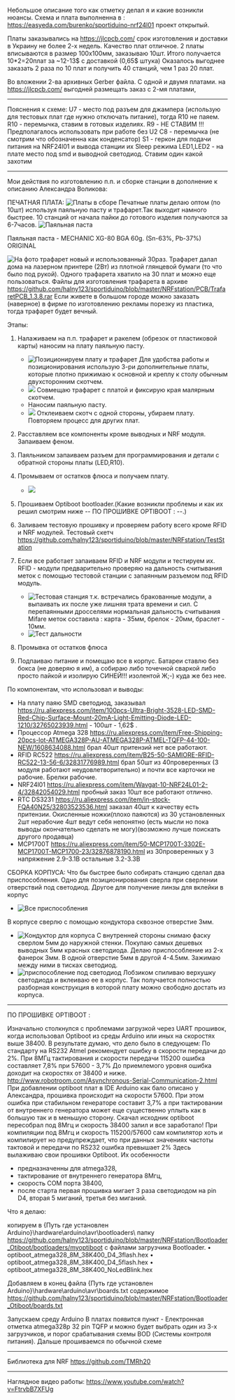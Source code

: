 Небольшое описание того как отметку делал я и какие возникли нюансы.
Схема и плата выполненна в : https://easyeda.com/burenko/sportiduino-nrf24l01 проект открытый.

Платы заказывались на https://jlcpcb.com/ срок изготовления и доставки в Украину не более 2-х недель. Качество плат отличное.
2 платы вписываются в размер 100х100мм, заказываю 10шт. Итого получается 10*2=20плат за ~12-13$ с доставкой (0,65$ штука)
Оказалось выгоднее заказать 2 раза по 10 плат и получить 40 станций, чем 1 раз 20 плат.

Во вложении 2-ва архивных Gerber файла. С одной и двумя платами. на https://jlcpcb.com/ выгодней размещать заказ с 2-мя платами, 

------------------------------------------------
Пояснения к схеме:
U7        - место под разъем для джампера (использую для тестовых плат где нужно отключать питание), тогда R10 не паяем. 
R10       - перемычка, ставим в готовых изделиях.
R9        - НЕ СТАВИМ !!! Предполагалось использовать при работе без U2
C8        - перемычка (не смотрим что обозначенна как конденсатор) 
S1        - геркон для подачи питания на NRF24l01 и вывода станции их Sleep режима
LED1,LED2 - на плате место под smd и выводной светодиод. Ставим один какой захотим

------------------------------------------------
Мои действия по изготовлению п.п. и сборке станции в дополнение к описанию Александра Воликова:

ПЕЧАТНАЯ ПЛАТА:
![Платы в сборе](https://github.com/halny123/sportiduino/blob/master/NRFstation/Images/PCB.jpg)
Печатные платы делаю оптом (по 10шт) используя паяльную пасту и трафарет.Так выходит намного быстрее. 
10 станций от начала пайки до готового изделия получаются за 6-7часов.
![Паяльная паста](https://github.com/halny123/sportiduino/blob/master/NRFstation/Images/MECHANIC_XG-80_BGA.jpg)

Паяльная паста - MECHANIC XG-80 BGA 60g. (Sn-63%, Pb-37%) ORIGINAL

![На фото трафарет новый и использованный 30раз.](https://github.com/halny123/sportiduino/blob/master/NRFstation/Images/Trafaret.jpg)
Трафарет далал дома на лазерном принтере (2Вт) из плотной глянцевой бумаги (то что было под рукой). 
Одного трафарета хватило на 30 плат и можно еще пользоваться.
Файлы для изготовления трафарета в архиве https://github.com/halny123/sportiduino/blob/master/NRFstation/PCB/TrafaretPCB_1.3.8.rar
Если живете в большом городе можно заказать (наверное) в фирме по изготовлению рекламы порезку из пластика, тогда трафарет будет вечный.

Этапы:
1. Налаживаем на п.п. трафарет и ракелем (обрезок от пластиковой карты) наносим на плату паяльную пасту.
   - ![Позиционируем плату и трафарет](https://github.com/halny123/sportiduino/blob/master/NRFstation/Images/PCB_Mont.jpg)
     Для удобства работы и позиционирования использую 3-ри дополнительные платы, которые плотно прижимаю к основной и креплу к столу 
     обычным двухсторонним скотчем.
   - ![](https://github.com/halny123/sportiduino/blob/master/NRFstation/Images/PCB_Mont1.jpg)
     Совмещаю трафарет с платой и фиксирую края малярным скотчем.
   - Наносим паяльную пасту.
   - ![](https://github.com/halny123/sportiduino/blob/master/NRFstation/Images/PCB_Mont2.jpg)
     Отклеиваем скотч с одной стороны, убираем плату. Повторяем процесс для других плат.

2. Расставляем все компоненты кроме выводных и NRF модуля. Запаиваем феном.
3. Паяльником запаиваем разъем для программирования и детали с обратной стороны платы (LED,R10).
4. Промываем от остатков флюса и получаем плату.
   - ![](https://github.com/halny123/sportiduino/blob/master/NRFstation/Images/PCB_SportIduinoNRF_v1.3.8Top.jpg)
5. Прошиваем Optiboot bootloader.(Какие возникли проблемы и как их решил смотрим ниже -- ПО ПРОШИВКЕ OPTIBOOT : --.)
6. Заливаем тестовую прошивку и проверяем работу всего кроме RFID и NRF модулей.
   Тестовый скетч https://github.com/halny123/sportiduino/blob/master/NRFstation/TestStation
7. Если все работает запаиваем RFID и NRF модули и тестируем их.
   RFID - модули предварительно проверяю на дальность считывания меток с помощью тестовой станции с запаянным разъемом под RFID модуль.
   - ![Тестовая станция](https://github.com/halny123/sportiduino/blob/master/NRFstation/Images/Plata_testRFmodul.jpg)
   т.к. встречались бракованные модули, а выпаивать их после уже лишняя трата времени и сил.
   С перепаянными дросселями нормальная дальность считывания Mifare меток составила : карта - 35мм, брелок - 20мм, браслет - 10мм.
   - ![Тест дальности](https://github.com/halny123/sportiduino/blob/master/NRFstation/Images/TestRFID_card_read.jpg)
8. Промывка от остатков флюса
9. Подпаиваю питание и помещаю все в корпус. Батареи ставлю без бокса (не доверяю я им), а собираю либо точечной сваркой либо просто пайкой
  и изолирую СИНЕЙ!!! изолентой Ж;-) куда же без нее.


По компонентам, что использовал и выводы:
- На плату паяю SMD светодиод, заказывал 
  https://ru.aliexpress.com/item/100pcs-Ultra-Bright-3528-LED-SMD-Red-Chip-Surface-Mount-20mA-Light-Emitting-Diode-LED-1210/32765023939.html - 100шт - 1,62$ .
- Процессор Atmega 328
  https://ru.aliexpress.com/item/Free-Shipping-20pcs-lot-ATMEGA328P-AU-ATMEGA328P-ATMEL-TQFP-44-100-NEW/1608634088.html брал 40шт притензий нет все работают.
- RFID RC522
  https://ru.aliexpress.com/item/B25-50-SAMIORE-RFID-RC522-13-56-6/32831776989.html брал 50шт из 40проверенных 
  (3 модуля работают неудовлетворительно) и почти все карточки не рабочие. Брелки рабочие.
- NRF24l01
  https://ru.aliexpress.com/item/Wavgat-10-NRF24L01-2-4/32842054029.html пробный заказ 10шт все работают отлично.
- RTC DS3231
  https://ru.aliexpress.com/item/in-stock-FQA40N25/32803523536.html заказал 40шт к качеству есть притензии. Окисленные ножки(плохо паяются)
  из 30 установленных 2шт нерабочие 4шт ведут себя непонятно (есть мысли но пока выводы окончательно сделать не могу)(возможно лучше поискать другого продавца)
- MCP1700T
  https://ru.aliexpress.com/item/50-MCP1700T-3302E-MCP1700T-MCP1700-23/32876878190.html из 30проверенных у 3 напряжение 2.9-3.1В остальные 3.2-3.3В

СБОРКА КОРПУСА:
Что бы быстрее было собирать станцию сделал два приспособления.
 Одно для позиционирования сверла при сверлении отверствий под светодиод.
 Другое для получение линзы для вклейки в корпус
   - ![Все приспособления](https://github.com/halny123/sportiduino/blob/master/NRFstation/Images/Konduktor_All.jpg)

В корпусе сверлю с помощью кондуктора сквозное отверстие 3мм.
   - ![Кондуктор для корпуса](https://github.com/halny123/sportiduino/blob/master/NRFstation/Images/Konduktor_Box.jpg)
С внутренней стороны снимаю фаску сверлом 5мм до наружной стенки.
Покупаю самых дешевых выводных 5мм красных светодиода.
Делаю приспособление из 2-х фанерок 3мм. В одной отверстие 5мм в другой 4-4.5мм. Зажимаю между ними в тисках светодиод. 
   - ![приспособление под светодиод](https://github.com/halny123/sportiduino/blob/master/NRFstation/Images/Konduktor_Led.jpg)
Лобзиком спиливаю верхушку светодиода и вклеиваю ее в корпус.
Так получается полностью разборная конструкция в которой плату можно свободно достать из корпуса.

------------------------------------------------
ПО ПРОШИВКЕ OPTIBOOT :

Изначально столкнулся с проблемами загрузкой через UART прошивок, когда использовал Optiboot из среды Arduino или иных на скоростях выше 38400.
В результате думаю, что дело было в следующем:
По стандарту на RS232 Atmel рекомендует ошибку в скорости передачи до 2%.
При 8МГц тактирования и скорости передачи 115200 ошибка составляет 7,8% при 57600 - 3,7%
До приемлемого уровня ошибка доходит на скоростях от 38400 и ниже. http://www.robotroom.com/Asynchronous-Serial-Communication-2.html
При добавлении optiboot плат в IDE Arduino  как бало описано у Александра, прошивка происходит на скорости 57600. 
При этом ошибка при стабильном генераторе составит 3,7% а при тактировании от внутреннего генератора  может еще существенно уплыть как в большую так и в меньшую сторону.
Скачал исходник optiboot пересобрал под 8Мгц и скорость 38400 залил и все заработало!
При компиляции под 8Мгц и скорость 115200/57600 сам компилятор хоть и компилирует но предупреждает,
что при данных значениях частоты тактовой и передачи по RS232 ошибка превышает 2%
Здесь вылаживаю свои прошивки Optiboot.
Их особенности 
- предназначенны для atmega328, 
- тактирование от внутреннего генератора 8Мгц,
- скорость COM порта 38400, 
- после старта первая прошивка мигает 3 раза светодиодом на pin D4, вторая 5 миганий, третья без миганий.

Что я делаю:

копируем в {Путь где установлен Arduino}\hardware\arduino\avr\bootloaders\ 
папку https://github.com/halny123/sportiduino/blob/master/NRFstation/Bootloader_Otiboot/bootloaders/myoptiboot 
 с файлами загрузчика Bootloader.
    • optiboot_atmega328_8M_38K400_D4_3flash.hex
    • optiboot_atmega328_8M_38K400_D4_5flash.hex
    • optiboot_atmega328_8M_38K400_NoLedBlink.hex

Добавляем в конец файла {Путь где установлен Arduino}\hardware\arduino\avr\boards.txt 
содержимое https://github.com/halny123/sportiduino/blob/master/NRFstation/Bootloader_Otiboot/boards.txt
 
Запускаем среду Arduino
В платах появится пункт - Електронная отметка atmega328p 32 pin TQFP
и можно будет выбрать один из 3-х загрузчиков, и порог срабатывания схемы BOD (Системы контроля питания).
Дальше прошиваемся по обычной схеме

------------------------------------------------

Библиотека для NRF
https://github.com/TMRh20

------------------------------------------------
Наглядное видео работы:
https://www.youtube.com/watch?v=FtrvbB7XFUg
